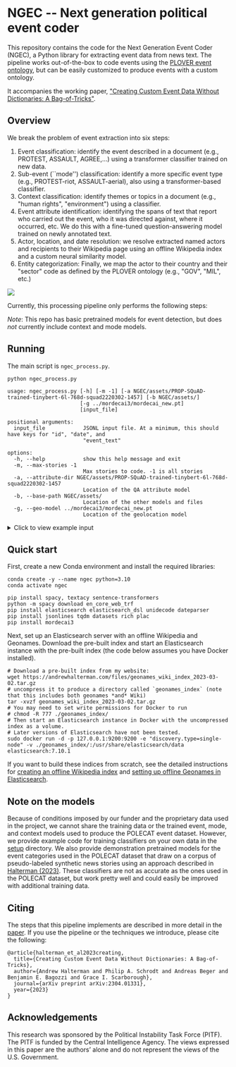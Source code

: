 # NGEC -- Next generation political event coder

This repository contains the code for the Next Generation Event Coder (NGEC), a
Python library for extracting event data from news text. The pipeline works out-of-the-box
to code events using the [PLOVER event ontology](https://osf.io/preprints/socarxiv/rm5dw/), but can 
be easily customized to produce events with a custom ontology.

It accompanies the working paper, ["Creating Custom Event Data Without Dictionaries: A Bag-of-Tricks"](https://arxiv.org/pdf/2304.01331.pdf).

## Overview

We break the problem of event extraction into six steps:

1. Event classification: identify the event described in a document (e.g., PROTEST, ASSAULT, AGREE,...) using a transformer classifier trained on new data.
2. Sub-event (``mode'') classification: identify a more specific event type (e.g., PROTEST-riot, ASSAULT-aerial), also using a transformer-based classifier.
3. Context classification: identify themes or topics in a document (e.g., "human rights", "environment") using a classifier.
4. Event attribute identification: identifying the spans of text that report who carried out the event, who it was directed against, where it occurred, etc. We do this with a fine-tuned question-answering model trained on newly annotated text.
5. Actor, location, and date resolution: we resolve extracted named actors and recipients to their Wikipedia page using an offline Wikipedia index and a custom neural similarity model.
6. Entity categorization: Finally, we map the actor to their country and their "sector" code as defined by the PLOVER ontology (e.g., "GOV", "MIL", etc.)

![](docs/pipeline_figure.png)

Currently, this processing pipeline only performs the following steps:

*Note*: This repo has basic pretrained models for event detection, but does *not*
currently include context and mode models.

## Running

The main script is `ngec_process.py`.

```
python ngec_process.py

usage: ngec_process.py [-h] [-m -1] [-a NGEC/assets/PROP-SQuAD-trained-tinybert-6l-768d-squad2220302-1457] [-b NGEC/assets/]
                       [-g ../mordecai3/mordecai_new.pt]
                       [input_file]

positional arguments:
  input_file            JSONL input file. At a minimum, this should have keys for "id", "date", and
                        "event_text"

options:
  -h, --help            show this help message and exit
  -m, --max-stories -1
                        Max stories to code. -1 is all stories
  -a, --attribute-dir NGEC/assets/PROP-SQuAD-trained-tinybert-6l-768d-squad2220302-1457
                        Location of the QA attribute model
  -b, --base-path NGEC/assets/
                        Location of the other models and files
  -g, --geo-model ../mordecai3/mordecai_new.pt
                        Location of the geolocation model
```


<details>
  <summary>Click to view example input</summary>

```
{
  "id": "20190801-2227-8b13212ac6f6",
  "date": "2019-08-01",
  "event_type": [
    "ACCUSE",
    "REJECT",
    "THREATEN",
    "SANCTION"
  ],
  "event_mode": [],
  "event_text": "The Liberal Party, the largest opposition in Paraguay, .... ",
  "story_id": "EFESP00020190801ef8100001:50066618",
  "publisher": "translateme2-pt",
  "headline": "\nOposição confirma q...",
  "pub_date": "2019-08-01",
  "contexts": [
    "corruption"
  ],
  "version": "NGEC_coder-Vers001-b1-Run-001"
}
```
</details>


## Quick start

First, create a new Conda environment and install the required libraries:

```
conda create -y --name ngec python=3.10
conda activate ngec

pip install spacy, textacy sentence-transformers
python -m spacy download en_core_web_trf
pip install elasticsearch elasticsearch_dsl unidecode dateparser
pip install jsonlines tqdm datasets rich plac 
pip install mordecai3
```

Next, set up an Elasticsearch server with an offline Wikipedia and Geonames.
Download the pre-built index and start an Elasticsearch instance with the pre-built
index (the code below assumes you have Docker installed).

```
# Download a pre-built index from my website:
wget https://andrewhalterman.com/files/geonames_wiki_index_2023-03-02.tar.gz
# uncompress it to produce a directory called `geonames_index` (note that this includes both geonames *and* Wiki)
tar -xvzf geonames_wiki_index_2023-03-02.tar.gz
# You may need to set write permissions for Docker to run
# chmod -R 777 ./geonames_index/
# Then start an Elasticsearch instance in Docker with the uncompressed index as a volume.
# Later versions of Elasticsearch have not been tested.
sudo docker run -d -p 127.0.0.1:9200:9200 -e "discovery.type=single-node" -v ./geonames_index/:/usr/share/elasticsearch/data elasticsearch:7.10.1
```

If you want to build these indices from scratch, see the detailed instructions for [creating an offline Wikipedia index](https://github.com/ahalterman/NGEC/tree/main/setup/wiki) and [setting up offline Geonames in Elasticsearch](https://github.com/openeventdata/es-geonames).

## Note on the models

Because of conditions imposed by our funder and the proprietary data used in the project, we cannot share the training data or the trained event, mode, and context models used to produce the POLECAT event dataset. However, we provide example code for training classifiers on your own data in the [setup](https://github.com/ahalterman/NGEC/tree/main/setup/train_classifiers) directory. We also provide demonstration pretrained models for the event categories used in the POLECAT dataset that draw on a corpus of pseudo-labeled synthetic news stories using an approach described in [Halterman (2023)](https://arxiv.org/abs/2303.16028). These classifiers are not as accurate as the ones used in the POLECAT dataset, but work pretty well and could easily be improved with additional training data. 

## Citing

The steps that this pipeline implements are described in more detail in the [paper](https://arxiv.org/pdf/2304.01331.pdf). If you use the pipeline or the techniques we introduce, please cite the following:

```
@article{halterman_et_al2023creating,
  title={Creating Custom Event Data Without Dictionaries: A Bag-of-Tricks},
  author={Andrew Halterman and Philip A. Schrodt and Andreas Beger and Benjamin E. Bagozzi and Grace I. Scarborough},
  journal={arXiv preprint arXiv:2304.01331},
  year={2023}
}
```

## Acknowledgements

This research was sponsored by the Political Instability Task Force (PITF). The PITF is funded by
the Central Intelligence Agency. The views expressed in this paper are the authors’ alone and do not
represent the views of the U.S. Government.